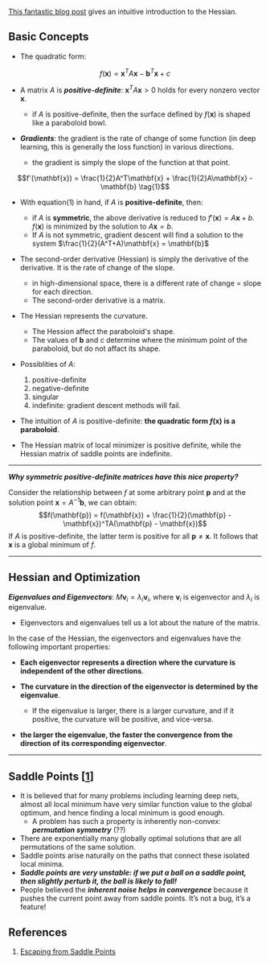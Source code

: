 [This fantastic blog post](http://mlexplained.com/2018/02/02/an-introduction-to-second-order-optimization-for-deep-learning-practitioners-basic-math-for-deep-learning-part-1) gives an intuitive introduction to the Hessian.

## Basic Concepts

- The quadratic form:

$$f(\mathbf{x}) = \mathbf{x}^TA\mathbf{x} - \mathbf{b}^T\mathbf{x} + c$$

- A matrix $A$ is _**positive-definite**_: $\mathbf{x}^TA\mathbf{x} > 0$ holds for every nonzero vector $\mathbf{x}$.
  - if $A$ is positive-definite, then the surface defined by $f(\mathbf{x})$ is shaped like a paraboloid bowl.

- _**Gradients**_: the gradient is the rate of change of some function (in deep learning, this is generally the loss function) in various directions.
  - the gradient is simply the slope of the function at that point.

$$f'(\mathbf{x}) = \frac{1}{2}A^T\mathbf{x} + \frac{1}{2}A\mathbf{x} - \mathbf{b} \tag{1}$$

- With equation(1) in hand, if $A$ is **positive-definite**, then:
  - if $A$ is **symmetric**, the above derivative is reduced to $f'(\mathbf{x}) = A\mathbf{x} + b$. $f(\mathbf{x})$ is minimized by the solution to $A\mathbf{x} = b$.
  - If $A$ is not symmetric, gradient descent will find a solution to the system $\frac{1}{2}(A^T+A)\mathbf{x} = \mathbf{b}$

- The second-order derivative (Hessian) is simply the derivative of the derivative. It is the rate of change of the slope.
  - in high-dimensional space, there is a different rate of change = slope for each direction.
  - The second-order derivative is a matrix.
- The Hessian represents the curvature.
  - The Hession affect the paraboloid's shape.
  - The values of $\mathbf{b}$ and $c$ determine where the minimum point of the paraboloid, but do not affact its shape.
- Possiblities of $A$:
  1. positive-definite
  1. negative-definite
  1. singular
  1. indefinite:  gradient descent methods will fail.
- The intuition of $A$ is positive-definite: **the quadratic form $f(\mathbf{x})$ is a paraboloid**.
- The Hessian matrix of local minimizer is positive definite, while the Hessian matrix of saddle points are indefinite.

---

_**Why symmetric positive-definite matrices have this nice property?**_

Consider the relationship between $f$ at some arbitrary point $\mathbf{p}$ and at the solution point $\mathbf{x} = A^{-1}\mathbf{b}$, we can obtain:
$$f(\mathbf{p}) = f(\mathbf{x}) + \frac{1}{2}(\mathbf{p} - \mathbf{x})^TA(\mathbf{p} - \mathbf{x})$$
If $A$ is positive-definite, the latter term is positive for all $\mathbf{p} \ne \mathbf{x}$. It follows that $\mathbf{x}$ is a global minimum of $f$.

---

## Hessian and Optimization

_**Eigenvalues and Eigenvectors**_: $M\mathbf{v}_i = \lambda_i\mathbf{v}_i$, where $\mathbf{v}_i$ is eigenvector and $\lambda_i$ is eigenvalue.

  - Eigenvectors and eigenvalues tell us a lot about the nature of the matrix.


In the case of the Hessian, the eigenvectors and eigenvalues have the following important properties:

- **Each eigenvector represents a direction where the curvature is independent of the other directions**.
- **The curvature in the direction of the eigenvector is determined by the eigenvalue**.
    - If the eigenvalue is larger, there is a larger curvature, and if it positive, the curvature will be positive, and vice-versa.

- **the larger the eigenvalue, the faster the convergence from the direction of its corresponding eigenvector**.

---

## Saddle Points [[1](#References)]

* It is believed that for many problems including learning deep nets, almost all local minimum have very similar function value to the global optimum, and hence finding a local minimum is good enough.
    * A problem has such a property is inherently non-convex: _**permutation symmetry**_ (??)
* There are exponentially many globally optimal solutions that are all permutations of the same solution.
* Saddle points arise naturally on the paths that connect these isolated local minima.
* _**Saddle points are very unstable: if we put a ball on a saddle point, then slightly perturb it, the ball is likely to fall!**_
* People believed the _**inherent noise helps in convergence**_ because it pushes the current point away from saddle points. It’s not a bug, it’s a feature!

## References

1. [Escaping from Saddle Points](http://www.offconvex.org/2016/03/22/saddlepoints/)
